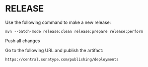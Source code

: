 # RELEASE

Use the following command to make a new release:

```
mvn --batch-mode release:clean release:prepare release:perform
```

Push all changes

Go to the following URL and publish the artifact:

```
https://central.sonatype.com/publishing/deployments
```
